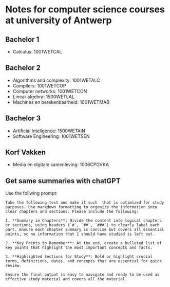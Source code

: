 # Notes for computer science courses at university of Antwerp

## Bachelor 1
- Calculus: 1001WETCAL
## Bachelor 2
- Algorithms and complexity: 1001WETALC
- Compilers: 1001WETCOP
- Computer networks: 1001WETCON
- Linear algebra: 1500WETLAL
- Machines en berekenbaarheid: 1001WETMAB
## Bachelor 3
- Artificial Inteligence: 1500WETAIN
- Software Engineering: 1001WETSEN

## Korf Vakken
- Media en digitale samenleving: 1006CPGVKA




## Get same summaries with chatGPT
Use the follwing prompt:

```
Take the following text and make it such  that is optimized for study purposes. Use markdown formatting to organize the information into clear chapters and sections. Please include the following:

1. **Summary in Chapters**: Divide the content into logical chapters or sections, using headers (`#`, `##`, `###`) to clearly label each part. Ensure each chapter summary is concise but covers all essential points, so no information that I should have studied is left out. 

2. **Key Points to Remember**: At the end, create a bulleted list of key points that highlight the most important concepts and facts.

3. **Highlighted Sections for Study**: Bold or highlight crucial terms, definitions, dates, and concepts that are essential for quick review.

Ensure the final output is easy to navigate and ready to be used as effective study material and covers all the material.
```